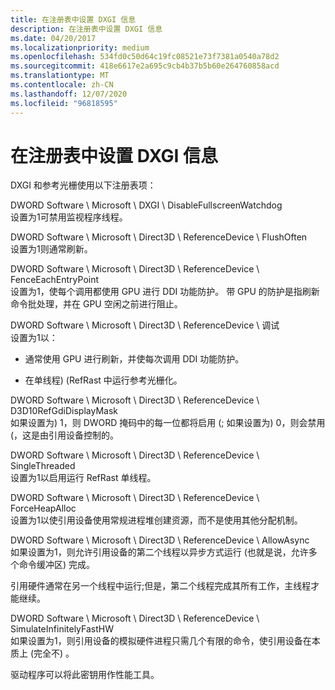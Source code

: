```yaml
---
title: 在注册表中设置 DXGI 信息
description: 在注册表中设置 DXGI 信息
ms.date: 04/20/2017
ms.localizationpriority: medium
ms.openlocfilehash: 534fd0c50d64c19fc08521e73f7381a0540a78d2
ms.sourcegitcommit: 418e6617e2a695c9cb4b37b5b60e264760858acd
ms.translationtype: MT
ms.contentlocale: zh-CN
ms.lasthandoff: 12/07/2020
ms.locfileid: "96818595"
---
```

# <a name="setting-dxgi-information-in-the-registry"></a>在注册表中设置 DXGI 信息


DXGI 和参考光栅使用以下注册表项：

<span id="DWORD_Software_Microsoft_DXGI_DisableFullscreenWatchdog"></span><span id="dword_software_microsoft_dxgi_disablefullscreenwatchdog"></span><span id="DWORD_SOFTWARE_MICROSOFT_DXGI_DISABLEFULLSCREENWATCHDOG"></span>DWORD Software \\ Microsoft \\ DXGI \\ DisableFullscreenWatchdog  
设置为1可禁用监视程序线程。

<span id="DWORD_Software_Microsoft_Direct3D_ReferenceDevice_FlushOften"></span><span id="dword_software_microsoft_direct3d_referencedevice_flushoften"></span><span id="DWORD_SOFTWARE_MICROSOFT_DIRECT3D_REFERENCEDEVICE_FLUSHOFTEN"></span>DWORD Software \\ Microsoft \\ Direct3D \\ ReferenceDevice \\ FlushOften  
设置为1则通常刷新。

<span id="DWORD_Software_Microsoft_Direct3D_ReferenceDevice_FenceEachEntryPoint"></span><span id="dword_software_microsoft_direct3d_referencedevice_fenceeachentrypoint"></span><span id="DWORD_SOFTWARE_MICROSOFT_DIRECT3D_REFERENCEDEVICE_FENCEEACHENTRYPOINT"></span>DWORD Software \\ Microsoft \\ Direct3D \\ ReferenceDevice \\ FenceEachEntryPoint  
设置为1，使每个调用都使用 GPU 进行 DDI 功能防护。 带 GPU 的防护是指刷新命令批处理，并在 GPU 空闲之前进行阻止。

<span id="DWORD_Software_Microsoft_Direct3D_ReferenceDevice_Debug"></span><span id="dword_software_microsoft_direct3d_referencedevice_debug"></span><span id="DWORD_SOFTWARE_MICROSOFT_DIRECT3D_REFERENCEDEVICE_DEBUG"></span>DWORD Software \\ Microsoft \\ Direct3D \\ ReferenceDevice \\ 调试  
设置为1以：

-   通常使用 GPU 进行刷新，并使每次调用 DDI 功能防护。

-   在单线程)  (RefRast 中运行参考光栅化。

<span id="DWORD_Software_Microsoft_Direct3D_ReferenceDevice_D3D10RefGdiDisplayMask"></span><span id="dword_software_microsoft_direct3d_referencedevice_d3d10refgdidisplaymask"></span><span id="DWORD_SOFTWARE_MICROSOFT_DIRECT3D_REFERENCEDEVICE_D3D10REFGDIDISPLAYMASK"></span>DWORD Software \\ Microsoft \\ Direct3D \\ ReferenceDevice \\ D3D10RefGdiDisplayMask  
如果设置为) 1，则 DWORD 掩码中的每一位都将启用 (; 如果设置为) 0，则会禁用 (，这是由引用设备控制的。

<span id="DWORD_Software_Microsoft_Direct3D_ReferenceDevice_SingleThreaded"></span><span id="dword_software_microsoft_direct3d_referencedevice_singlethreaded"></span><span id="DWORD_SOFTWARE_MICROSOFT_DIRECT3D_REFERENCEDEVICE_SINGLETHREADED"></span>DWORD Software \\ Microsoft \\ Direct3D \\ ReferenceDevice \\ SingleThreaded  
设置为1以启用运行 RefRast 单线程。

<span id="DWORD_Software_Microsoft_Direct3D_ReferenceDevice_ForceHeapAlloc"></span><span id="dword_software_microsoft_direct3d_referencedevice_forceheapalloc"></span><span id="DWORD_SOFTWARE_MICROSOFT_DIRECT3D_REFERENCEDEVICE_FORCEHEAPALLOC"></span>DWORD Software \\ Microsoft \\ Direct3D \\ ReferenceDevice \\ ForceHeapAlloc  
设置为1以使引用设备使用常规进程堆创建资源，而不是使用其他分配机制。

<span id="DWORD_Software_Microsoft_Direct3D_ReferenceDevice_AllowAsync"></span><span id="dword_software_microsoft_direct3d_referencedevice_allowasync"></span><span id="DWORD_SOFTWARE_MICROSOFT_DIRECT3D_REFERENCEDEVICE_ALLOWASYNC"></span>DWORD Software \\ Microsoft \\ Direct3D \\ ReferenceDevice \\ AllowAsync  
如果设置为1，则允许引用设备的第二个线程以异步方式运行 (也就是说，允许多个命令缓冲区) 完成。

引用硬件通常在另一个线程中运行;但是，第二个线程完成其所有工作，主线程才能继续。

<span id="DWORD_Software_Microsoft_Direct3D_ReferenceDevice_SimulateInfinitelyFastHW"></span><span id="dword_software_microsoft_direct3d_referencedevice_simulateinfinitelyfasthw"></span><span id="DWORD_SOFTWARE_MICROSOFT_DIRECT3D_REFERENCEDEVICE_SIMULATEINFINITELYFASTHW"></span>DWORD Software \\ Microsoft \\ Direct3D \\ ReferenceDevice \\ SimulateInfinitelyFastHW  
如果设置为1，则引用设备的模拟硬件进程只需几个有限的命令，使引用设备在本质上 (完全不) 。

驱动程序可以将此密钥用作性能工具。

 

 





